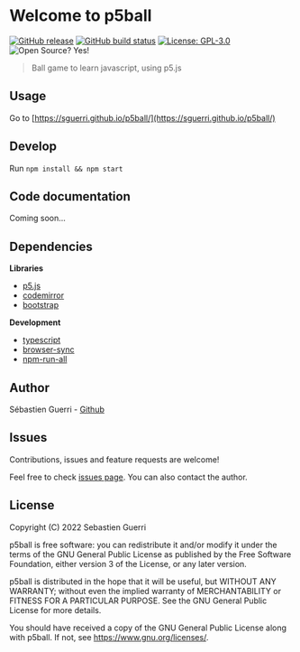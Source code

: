 # Welcome to p5ball

[![GitHub release](https://img.shields.io/github/v/release/sguerri/p5ball.svg)](https://github.com/sguerri/p5ball/releases/)
[![GitHub build status](https://img.shields.io/github/workflow/status/sguerri/p5ball/publish)](https://github.com/sguerri/p5ball/actions/workflows/publish.yml)
[![License: GPL-3.0](https://img.shields.io/badge/license-GPL--3.0-blue)](https://www.gnu.org/licenses/)
![Open Source? Yes!](https://badgen.net/badge/Open%20Source%20%3F/Yes%21/blue?icon=github)

> Ball game to learn javascript, using p5.js

## Usage

Go to [https://sguerri.github.io/p5ball/](https://sguerri.github.io/p5ball/)

## Develop

Run `npm install && npm start`

## Code documentation

Coming soon...

## Dependencies

**Libraries**
- [p5.js](https://p5js.org/)
- [codemirror](https://codemirror.net/)
- [bootstrap](https://getbootstrap.com/)

**Development**
- [typescript](https://github.com/Microsoft/TypeScript)
- [browser-sync](https://github.com/BrowserSync/browser-sync)
- [npm-run-all](https://github.com/mysticatea/npm-run-all)

## Author

Sébastien Guerri - [Github](https://github.com/sguerri)

## Issues

Contributions, issues and feature requests are welcome!

Feel free to check [issues page](https://gitlab.com/sguerri/p5ball/issues). You can also contact the author.

## License

Copyright (C) 2022 Sebastien Guerri

p5ball is free software: you can redistribute it and/or modify it under the terms of the GNU General Public License as published by the Free Software Foundation, either version 3 of the License, or any later version.

p5ball is distributed in the hope that it will be useful, but WITHOUT ANY WARRANTY; without even the implied warranty of MERCHANTABILITY or FITNESS FOR A PARTICULAR PURPOSE. See the GNU General Public License for more details.

You should have received a copy of the GNU General Public License along with p5ball. If not, see <https://www.gnu.org/licenses/>.
